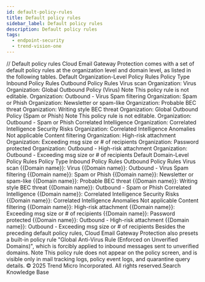 ```yaml
---
id: default-policy-rules
title: Default policy rules
sidebar_label: Default policy rules
description: Default policy rules
tags:
  - endpoint-security
  - trend-vision-one
---
```


/*<![CDATA[*/ $('#title').html($('meta[name=map-description]').attr('content')); /*]]>*/ Default policy rules Cloud Email Gateway Protection comes with a set of default policy rules at the organization level and domain level, as listed in the following tables. Default Organization-Level Policy Rules Policy Type Inbound Policy Rules Outbound Policy Rules Virus scan Organization: Virus Organization: Global Outbound Policy (Virus) Note This policy rule is not editable. Organization: Outbound - Virus Spam filtering Organization: Spam or Phish Organization: Newsletter or spam-like Organization: Probable BEC threat Organization: Writing style BEC threat Organization: Global Outbound Policy (Spam or Phish) Note This policy rule is not editable. Organization: Outbound - Spam or Phish Correlated Intelligence Organization: Correlated Intelligence Security Risks Organization: Correlated Intelligence Anomalies Not applicable Content filtering Organization: High-risk attachment Organization: Exceeding msg size or # of recipients Organization: Password protected Organization: Outbound - High-risk attachment Organization: Outbound - Exceeding msg size or # of recipients Default Domain-Level Policy Rules Policy Type Inbound Policy Rules Outbound Policy Rules Virus scan {{Domain name}}: Virus {{Domain name}}: Outbound - Virus Spam filtering {{Domain name}}: Spam or Phish {{Domain name}}: Newsletter or spam-like {{Domain name}}: Probable BEC threat {{Domain name}}: Writing style BEC threat {{Domain name}}: Outbound - Spam or Phish Correlated Intelligence {{Domain name}}: Correlated Intelligence Security Risks {{Domain name}}: Correlated Intelligence Anomalies Not applicable Content filtering {{Domain name}}: High-risk attachment {{Domain name}}: Exceeding msg size or # of recipients {{Domain name}}: Password protected {{Domain name}}: Outbound - High-risk attachment {{Domain name}}: Outbound - Exceeding msg size or # of recipients Besides the preceding default policy rules, Cloud Email Gateway Protection also presets a built-in policy rule "Global Anti-Virus Rule (Enforced on Unverified Domains)", which is forcibly applied to inbound messages sent to unverified domains. Note This policy rule does not appear on the policy screen, and is visible only in mail tracking logs, policy event logs, and quarantine query details. © 2025 Trend Micro Incorporated. All rights reserved.Search Knowledge Base